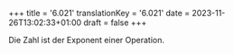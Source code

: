 +++
title = '6.021'
translationKey = '6.021'
date = 2023-11-26T13:02:33+01:00
draft = false
+++

Die Zahl ist der Exponent einer Operation.
